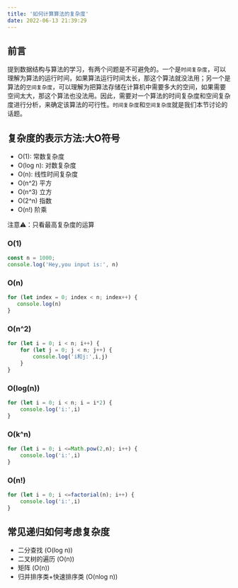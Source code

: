 ```yaml
---
title: '如何计算算法的复杂度'
date: 2022-06-13 21:39:29
---
```


## 前言
提到数据结构与算法的学习，有两个问题是不可避免的。一个是<code>时间复杂度</code>，可以理解为算法的运行时间，如果算法运行时间太长，那这个算法就没法用；另一个是算法的<code>空间复杂度</code>，可以理解为把算法存储在计算机中需要多大的空间，如果需要空间太大，那这个算法也没法用。因此，需要对一个算法的时间复杂度和空间复杂度进行分析，来确定该算法的可行性。<code>时间复杂度</code>和<code>空间复杂度</code>就是我们本节讨论的话题。

## 复杂度的表示方法:大O符号
- O(1): 常数复杂度
- O(log n): 对数复杂度
- O(n): 线性时间复杂度
- O(n^2) 平方
- O(n^3) 立方
- O(2^n) 指数
- O(n!) 阶乘

注意⚠️：只看最高复杂度的运算

### O(1)
```js
const n = 1000;
console.log('Hey,you input is:', n)
```


### O(n)
```js
for (let index = 0; index < n; index++) {
   console.log(n)
}
```


### O(n^2)
```js
for (let i = 0; i < n; i++) {
    for (let j = 0; j < n; j++) { 
        console.log('i和j:',i,j)
    }
}
```


### O(log(n))
```js
for (let i = 0; i < n; i = i*2) {
    console.log('i:',i)
}
```

### O(k^n)
```js
for (let i = 0; i <=Math.pow(2,n); i++) {
    console.log('i:',i)
}
```
### O(n!)
```js
for (let i = 0; i <=factorial(n); i++) {
    console.log('i:',i)
}
```

## 常见递归如何考虑复杂度
- 二分查找 (O(log n))
- 二叉树的遍历 (O(n))
- 矩阵 (O(n))
- 归并排序类+快速排序类 (O(nlog n)) 
